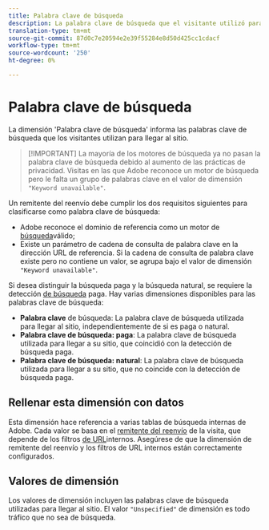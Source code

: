 ```yaml
---
title: Palabra clave de búsqueda
description: La palabra clave de búsqueda que el visitante utilizó para llegar al sitio.
translation-type: tm+mt
source-git-commit: 87d0c7e20594e2e39f55284e8d50d425cc1cdacf
workflow-type: tm+mt
source-wordcount: '250'
ht-degree: 0%

---
```



# Palabra clave de búsqueda

La dimensión &#39;Palabra clave de búsqueda&#39; informa las palabras clave de búsqueda que los visitantes utilizan para llegar al sitio.

>[!IMPORTANT] La mayoría de los motores de búsqueda ya no pasan la palabra clave de búsqueda debido al aumento de las prácticas de privacidad. Visitas en las que Adobe reconoce un motor de búsqueda pero le falta un grupo de palabras clave en el valor de dimensión `"Keyword unavailable"`.

Un remitente del reenvío debe cumplir los dos requisitos siguientes para clasificarse como palabra clave de búsqueda:

* Adobe reconoce el dominio de referencia como un motor de [búsqueda](search-engine.md)válido;
* Existe un parámetro de cadena de consulta de palabra clave en la dirección URL de referencia. Si la cadena de consulta de palabra clave existe pero no contiene un valor, se agrupa bajo el valor de dimensión `"Keyword unavailable"`.

Si desea distinguir la búsqueda paga y la búsqueda natural, se requiere la detección [de búsqueda](/help/admin/admin/paid-search-detection/paid-search-detection.md) paga. Hay varias dimensiones disponibles para las palabras clave de búsqueda:

* **Palabra clave** de búsqueda: La palabra clave de búsqueda utilizada para llegar al sitio, independientemente de si es paga o natural.
* **Palabra clave de búsqueda: paga**: La palabra clave de búsqueda utilizada para llegar a su sitio, que coincidió con la detección de búsqueda paga.
* **Palabra clave de búsqueda: natural**: La palabra clave de búsqueda utilizada para llegar a su sitio, que no coincide con la detección de búsqueda paga.

## Rellenar esta dimensión con datos

Esta dimensión hace referencia a varias tablas de búsqueda internas de Adobe. Cada valor se basa en el [remitente del reenvío](referrer.md) de la visita, que depende de los filtros [de URL](/help/admin/admin/internal-url-filter-admin.md)internos. Asegúrese de que la dimensión de remitente del reenvío y los filtros de URL internos están correctamente configurados.

## Valores de dimensión

Los valores de dimensión incluyen las palabras clave de búsqueda utilizadas para llegar al sitio. El valor `"Unspecified"` de dimensión es todo tráfico que no sea de búsqueda.
